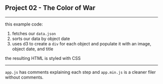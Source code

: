 ## Project 02 - The Color of War

---

this example code:
1. fetches our `data.json`
2. sorts our data by object date
3. uses d3 to create a `div` for each object and populate it with an image, object date, and title

the resulting HTML is styled with CSS

---

`app.js` has comments explaining each step and `app.min.js` is a cleaner filer without comments.
